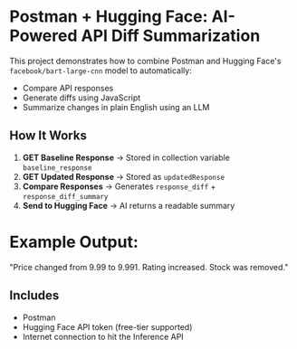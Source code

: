 # Postman + Hugging Face: AI-Powered API Diff Summarization

This project demonstrates how to combine Postman and Hugging Face's `facebook/bart-large-cnn` model to automatically:
- Compare API responses
- Generate diffs using JavaScript
- Summarize changes in plain English using an LLM

## How It Works
1. **GET Baseline Response** → Stored in collection variable `baseline_response`
2. **GET Updated Response** → Stored as `updatedResponse`
3. **Compare Responses** → Generates `response_diff` + `response_diff_summary`
4. **Send to Hugging Face** → AI returns a readable summary

# Example Output:
"Price changed from 9.99 to 9.991. Rating increased. Stock was removed."

## Includes
- Postman
- Hugging Face API token (free-tier supported)
- Internet connection to hit the Inference API



